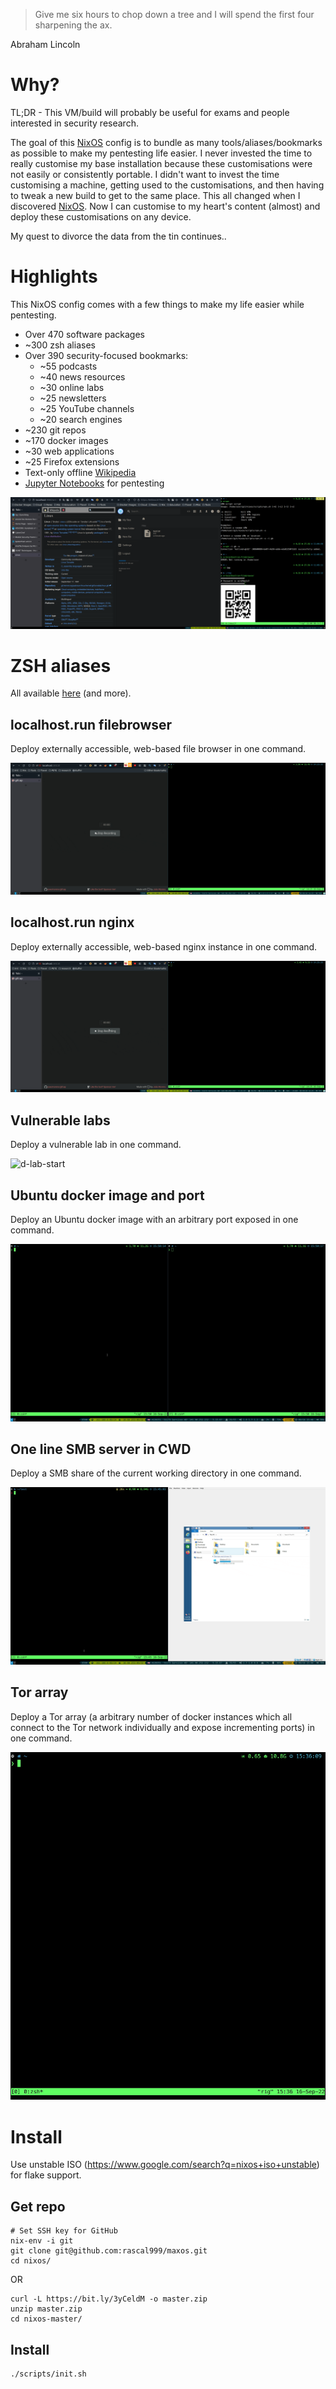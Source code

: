 > Give me six hours to chop down a tree and I will spend the first four sharpening the ax.

Abraham Lincoln

# Why?

TL;DR - This VM/build will probably be useful for exams and people interested in security research.

The goal of this [NixOS](https://nixos.org/) config is to bundle as many tools/aliases/bookmarks as possible to make my pentesting life easier. I never invested the time to really customise my base installation because these customisations were not easily or consistently portable. I didn't want to invest the time customising a machine, getting used to the customisations, and then having to tweak a new build to get to the same place. This all changed when I discovered [NixOS](https://nixos.org/). Now I can customise to my heart's content (almost) and deploy these customisations on any device.

My quest to divorce the data from the tin continues..

# Highlights

This NixOS config comes with a few things to make my life easier while pentesting.

* Over 470 software packages
* ~300 zsh aliases
* Over 390 security-focused bookmarks:
  * ~55 podcasts
  * ~40 news resources
  * ~30 online labs
  * ~25 newsletters
  * ~25 YouTube channels
  * ~20 search engines
* ~230 git repos
* ~170 docker images
* ~30 web applications
* ~25 Firefox extensions
* Text-only offline [Wikipedia](http://localhost:9060/wikipedia_en_all_nopic_2022-01/A/User:The_other_Kiwix_guy/Landing)
* [Jupyter Notebooks](http://localhost:8000/tree?) for pentesting

![NixOS desktop](/resources/screenshots/20220706_nixos.png)

# ZSH aliases

All available [here](/config/zsh/zshrc.zsh) (and more).

## localhost.run filebrowser

Deploy externally accessible, web-based file browser in one command.

![a-localhostrun-filebrowser](/resources/gifcap/gifcap-a-localhostrun-filebrowser.gif)

## localhost.run nginx

Deploy externally accessible, web-based nginx instance in one command.

![a-localhostrun-filebrowser](/resources/gifcap/gifcap-a-localhostrun-nginx.gif)

## Vulnerable labs

Deploy a vulnerable lab in one command.

![d-lab-start](/resources/gifcap/gifcap-d-lab-start.gif)

## Ubuntu docker image and port

Deploy an Ubuntu docker image with an arbitrary port exposed in one command.

![d-shellhereport](/resources/gifcap/gifcap-d-shellhereport.gif)

## One line SMB server in CWD

Deploy a SMB share of the current working directory in one command.

![d-smbservehere](/resources/gifcap/gifcap-d-smbservehere.gif)

## Tor array

Deploy a Tor array (a arbitrary number of docker instances which all connect to the Tor network individually and expose incrementing ports) in one command.

![d-tor-array](/resources/gifcap/gifcap-d-tor-array.gif)

# Install

Use unstable ISO (https://www.google.com/search?q=nixos+iso+unstable) for flake support.

## Get repo

```
# Set SSH key for GitHub
nix-env -i git
git clone git@github.com:rascal999/maxos.git
cd nixos/
```

OR

```
curl -L https://bit.ly/3yCeldM -o master.zip
unzip master.zip
cd nixos-master/
```

## Install

```
./scripts/init.sh
```
